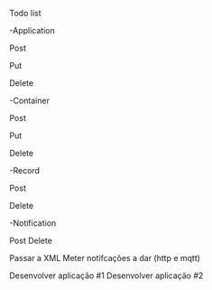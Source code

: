 Todo list

-Application

  Post
  
  Put
  
  Delete
  
-Container

  Post
  
  Put
  
  Delete
  
-Record

  Post
  
  Delete
  
-Notification

  Post
  Delete

Passar a XML
Meter notifcações a dar (http e mqtt)

Desenvolver aplicação #1
Desenvolver aplicação #2

